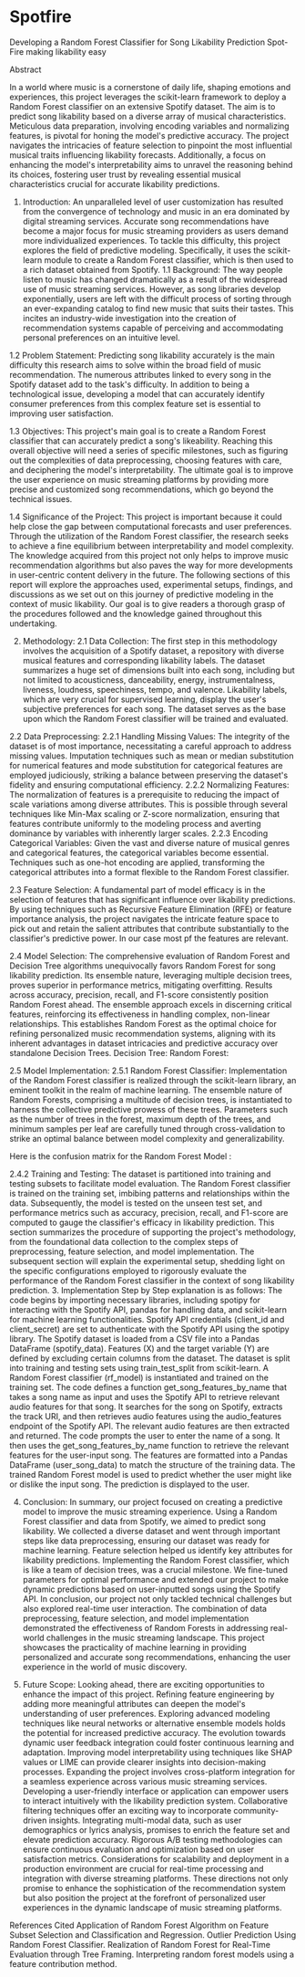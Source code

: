 # Spotfire






Developing a Random Forest Classifier for Song Likability Prediction Spot-Fire making likability easy


                     


Abstract

In a world where music is a cornerstone of daily life, shaping emotions and experiences, this project leverages the scikit-learn framework to deploy a Random Forest classifier on an extensive Spotify dataset. The aim is to predict song likability based on a diverse array of musical characteristics. Meticulous data preparation, involving encoding variables and normalizing features, is pivotal for honing the model's predictive accuracy. The project navigates the intricacies of feature selection to pinpoint the most influential musical traits influencing likability forecasts. Additionally, a focus on enhancing the model's interpretability aims to unravel the reasoning behind its choices, fostering user trust by revealing essential musical characteristics crucial for accurate likability predictions.












1. Introduction:
An unparalleled level of user customization has resulted from the convergence of technology and music in an era dominated by digital streaming services. Accurate song recommendations have become a major focus for music streaming providers as users demand more individualized experiences. To tackle this difficulty, this project explores the field of predictive modeling. Specifically, it uses the scikit-learn module to create a Random Forest classifier, which is then used to a rich dataset obtained from Spotify.
1.1 Background:
The way people listen to music has changed dramatically as a result of the widespread use of music streaming services. However, as song libraries develop exponentially, users are left with the difficult process of sorting through an ever-expanding catalog to find new music that suits their tastes. This incites an industry-wide investigation into the creation of recommendation systems capable of perceiving and accommodating personal preferences on an intuitive level.

1.2 Problem Statement:
Predicting song likability accurately is the main difficulty this research aims to solve within the broad field of music recommendation. The numerous attributes linked to every song in the Spotify dataset add to the task's difficulty. In addition to being a technological issue, developing a model that can accurately identify consumer preferences from this complex feature set is essential to improving user satisfaction.

1.3 Objectives:
This project's main goal is to create a Random Forest classifier that can accurately predict a song's likeability. Reaching this overall objective will need a series of specific milestones, such as figuring out the complexities of data preprocessing, choosing features with care, and deciphering the model's interpretability. The ultimate goal is to improve the user experience on music streaming platforms by providing more precise and customized song recommendations, which go beyond the technical issues.

1.4 Significance of the Project:
This project is important because it could help close the gap between computational forecasts and user preferences. Through the utilization of the Random Forest classifier, the research seeks to achieve a fine equilibrium between interpretability and model complexity. The knowledge acquired from this project not only helps to improve music recommendation algorithms but also paves the way for more developments in user-centric content delivery in the future.
The following sections of this report will explore the approaches used, experimental setups, findings, and discussions as we set out on this journey of predictive modeling in the context of music likability. Our goal is to give readers a thorough grasp of the procedures followed and the knowledge gained throughout this undertaking.

2. Methodology:
2.1 Data Collection:
The first step in this methodology involves the acquisition of a Spotify dataset, a repository with diverse musical features and corresponding likability labels. The dataset summarizes a huge set of dimensions built into each song, including but not limited to acousticness, danceability, energy, instrumentalness, liveness, loudness, speechiness, tempo, and valence. Likability labels, which are very crucial for supervised learning, display the user's subjective preferences for each song. The dataset serves as the base upon which the Random Forest classifier will be trained and evaluated.

2.2 Data Preprocessing:
2.2.1 Handling Missing Values:
The integrity of the dataset is of most importance, necessitating a careful approach to address missing values. Imputation techniques such as mean or median substitution for numerical features and mode substitution for categorical features are employed judiciously, striking a balance between preserving the dataset's fidelity and ensuring computational efficiency.
2.2.2 Normalizing Features:
The normalization of features is a prerequisite to reducing the impact of scale variations among diverse attributes. This is possible through several techniques like Min-Max scaling or Z-score normalization, ensuring that features contribute uniformly to the modeling process and averting dominance by variables with inherently larger scales.
2.2.3 Encoding Categorical Variables:
Given the vast and diverse nature of musical genres and categorical features, the categorical variables become essential. Techniques such as one-hot encoding are applied, transforming the categorical attributes into a format flexible to the Random Forest classifier.

2.3 Feature Selection:
A fundamental part of model efficacy is in the selection of features that has significant influence over likability predictions. By using techniques such as Recursive Feature Elimination (RFE) or feature importance analysis, the project navigates the intricate feature space to pick out and retain the salient attributes that contribute substantially to the classifier's predictive power. In our case most pf the features are relevant.

2.4 Model Selection:
	The comprehensive evaluation of Random Forest and Decision Tree algorithms unequivocally favors Random Forest for song likability prediction. Its ensemble nature, leveraging multiple decision trees, proves superior in performance metrics, mitigating overfitting. Results across accuracy, precision, recall, and F1-score consistently position Random Forest ahead. The ensemble approach excels in discerning critical features, reinforcing its effectiveness in handling complex, non-linear relationships. This establishes Random Forest as the optimal choice for refining personalized music recommendation systems, aligning with its inherent advantages in dataset intricacies and predictive accuracy over standalone Decision Trees.
Decision Tree:                                                         Random Forest: 
                         

2.5 Model Implementation:
2.5.1 Random Forest Classifier:
Implementation of the Random Forest classifier is realized through the scikit-learn library, an eminent toolkit in the realm of machine learning. The ensemble nature of Random Forests, comprising a multitude of decision trees, is instantiated to harness the collective predictive prowess of these trees. Parameters such as the number of trees in the forest, maximum depth of the trees, and minimum samples per leaf are carefully tuned through cross-validation to strike an optimal balance between model complexity and generalizability.



Here is the confusion matrix for the Random Forest Model : 

2.4.2 Training and Testing:
The dataset is partitioned into training and testing subsets to facilitate model evaluation. The Random Forest classifier is trained on the training set, imbibing patterns and relationships within the data. Subsequently, the model is tested on the unseen test set, and performance metrics such as accuracy, precision, recall, and F1-score are computed to gauge the classifier's efficacy in likability prediction.
This section summarizes the procedure of supporting the project's methodology, from the foundational data collection to the complex steps of preprocessing, feature selection, and model implementation. The subsequent section will explain the experimental setup, shedding light on the specific configurations employed to rigorously evaluate the performance of the Random Forest classifier in the context of song likability prediction.
3. Implementation
 Step by Step explanation is as follows:
The code begins by importing necessary libraries, including spotipy for interacting with the Spotify API, pandas for handling data, and scikit-learn for machine learning functionalities.
Spotify API credentials (client_id and client_secret) are set to authenticate with the Spotify API using the spotipy library.
The Spotify dataset is loaded from a CSV file into a Pandas DataFrame (spotify_data).
Features (X) and the target variable (Y) are defined by excluding certain columns from the dataset.
The dataset is split into training and testing sets using train_test_split from scikit-learn.
A Random Forest classifier (rf_model) is instantiated and trained on the training set.
The code defines a function get_song_features_by_name that takes a song name as input and uses the Spotify API to retrieve relevant audio features for that song.
It searches for the song on Spotify, extracts the track URI, and then retrieves audio features using the audio_features endpoint of the Spotify API.
The relevant audio features are then extracted and returned.
The code prompts the user to enter the name of a song.
It then uses the get_song_features_by_name function to retrieve the relevant features for the user-input song.
The features are formatted into a Pandas DataFrame (user_song_data) to match the structure of the training data.
The trained Random Forest model is used to predict whether the user might like or dislike the input song.
The prediction is displayed to the user.















4. Conclusion:
In summary, our project focused on creating a predictive model to improve the music streaming experience. Using a Random Forest classifier and data from Spotify, we aimed to predict song likability. We collected a diverse dataset and went through important steps like data preprocessing, ensuring our dataset was ready for machine learning. Feature selection helped us identify key attributes for likability predictions.
Implementing the Random Forest classifier, which is like a team of decision trees, was a crucial milestone. We fine-tuned parameters for optimal performance and extended our project to make dynamic predictions based on user-inputted songs using the Spotify API.
In conclusion, our project not only tackled technical challenges but also explored real-time user interaction. The combination of data preprocessing, feature selection, and model implementation demonstrated the effectiveness of Random Forests in addressing real-world challenges in the music streaming landscape. This project showcases the practicality of machine learning in providing personalized and accurate song recommendations, enhancing the user experience in the world of music discovery.





5. Future Scope:
Looking ahead, there are exciting opportunities to enhance the impact of this project. Refining feature engineering by adding more meaningful attributes can deepen the model's understanding of user preferences. Exploring advanced modeling techniques like neural networks or alternative ensemble models holds the potential for increased predictive accuracy. The evolution towards dynamic user feedback integration could foster continuous learning and adaptation. Improving model interpretability using techniques like SHAP values or LIME can provide clearer insights into decision-making processes.
Expanding the project involves cross-platform integration for a seamless experience across various music streaming services. Developing a user-friendly interface or application can empower users to interact intuitively with the likability prediction system. Collaborative filtering techniques offer an exciting way to incorporate community-driven insights. Integrating multi-modal data, such as user demographics or lyrics analysis, promises to enrich the feature set and elevate prediction accuracy. Rigorous A/B testing methodologies can ensure continuous evaluation and optimization based on user satisfaction metrics. Considerations for scalability and deployment in a production environment are crucial for real-time processing and integration with diverse streaming platforms. These directions not only promise to enhance the sophistication of the recommendation system but also position the project at the forefront of personalized user experiences in the dynamic landscape of music streaming platforms.



References Cited
Application of Random Forest Algorithm on Feature Subset Selection and Classification and Regression.
Outlier Prediction Using Random Forest Classifier.
Realization of Random Forest for Real-Time Evaluation through Tree Framing.
Interpreting random forest models using a feature contribution method.


